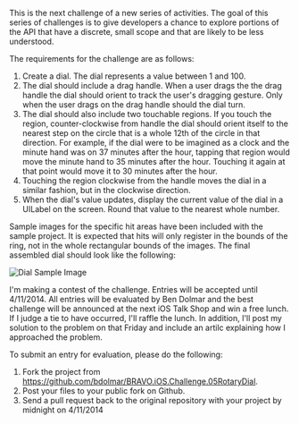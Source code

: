 This is the next challenge of a new series of activities. The goal of this series of challenges is to give developers a chance to explore portions of the API that have a discrete, small scope and that are likely to be less understood.

The requirements for the challenge are as follows:

 1. Create a dial. The dial represents a value between 1 and 100.
 2. The dial should include a drag handle. When a user drags the the drag handle the dial should orient to track the user's dragging gesture. Only when the user drags on the drag handle should the dial turn.
 3. The dial should also include two touchable regions. If you touch the region, counter-clockwise from handle the dial should orient itself to the nearest step on the circle that is a whole 12th of the circle in that direction. For example, if the dial were to be imagined as a clock and the minute hand was on 37 minutes after the hour, tapping that region would move the minute hand to 35 minutes after the hour. Touching it again at that point would move it to 30 minutes after the hour.
 4. Touching the region clockwise from the handle moves the dial in a similar fashion, but in the clockwise direction.
 5. When the dial's value updates, display the current value of the dial in a UILabel on the screen. Round that value to the nearest whole number.
 
Sample images for the specific hit areas have been included with the sample project. It is expected that hits will only register in the bounds of the ring, not in the whole rectangular bounds of the images. The final assembled dial should look like the following:

![Dial Sample Image](https://raw.github.com/bdolmar/BRAVO.iOS.Challenge.05RotaryDial/master/ArtAssets/DialComponents.png)

I'm making a contest of the challenge. Entries will be accepted until 4/11/2014. All entries will be evaluated by Ben Dolmar and the best challenge will be announced at the next iOS Talk Shop and win a free lunch. If I judge a tie to have occurred, I'll raffle the lunch. In addition, I'll post my solution to the problem on that Friday and include an artilc explaining how I approached the problem.

To submit an entry for evaluation, please do the following:

1. Fork the project from https://github.com/bdolmar/BRAVO.iOS.Challenge.05RotaryDial.
2. Post your files to your public fork on Github.
3. Send a pull request back to the original repository with your project by midnight on 4/11/2014